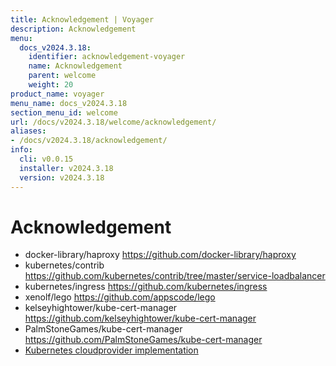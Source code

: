 ```yaml
---
title: Acknowledgement | Voyager
description: Acknowledgement
menu:
  docs_v2024.3.18:
    identifier: acknowledgement-voyager
    name: Acknowledgement
    parent: welcome
    weight: 20
product_name: voyager
menu_name: docs_v2024.3.18
section_menu_id: welcome
url: /docs/v2024.3.18/welcome/acknowledgement/
aliases:
- /docs/v2024.3.18/acknowledgement/
info:
  cli: v0.0.15
  installer: v2024.3.18
  version: v2024.3.18
---
```


# Acknowledgement

 - docker-library/haproxy https://github.com/docker-library/haproxy
 - kubernetes/contrib https://github.com/kubernetes/contrib/tree/master/service-loadbalancer
 - kubernetes/ingress https://github.com/kubernetes/ingress
 - xenolf/lego https://github.com/appscode/lego
 - kelseyhightower/kube-cert-manager https://github.com/kelseyhightower/kube-cert-manager
 - PalmStoneGames/kube-cert-manager https://github.com/PalmStoneGames/kube-cert-manager
 - [Kubernetes cloudprovider implementation](https://github.com/kubernetes/kubernetes/tree/master/pkg/cloudprovider)
